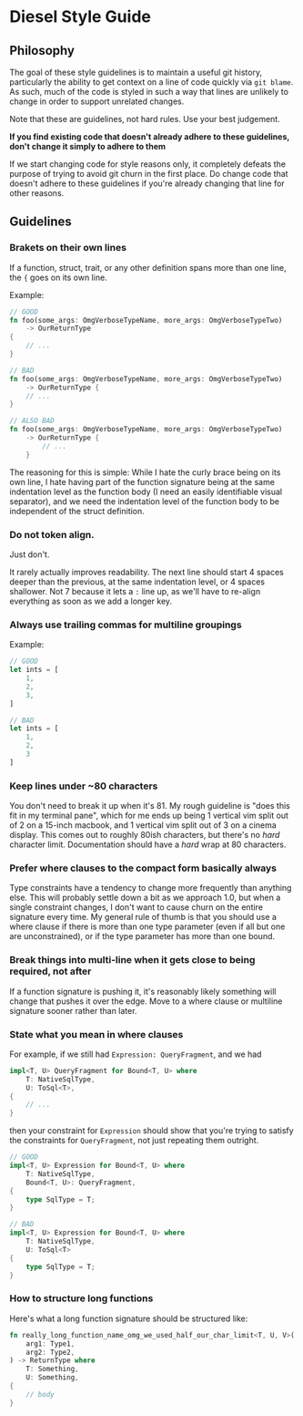 
# Diesel Style Guide

## Philosophy

The goal of these style guidelines is to maintain a useful git history,
particularly the ability to get context on a line of code quickly via `git blame`.
As such, much of the code is styled in such a way that lines are unlikely to change
in order to support unrelated changes. 

Note that these are guidelines, not hard rules. Use your best judgement.

**If you find existing code that doesn't already adhere to these guidelines, don't change it simply to adhere to them**

If we start changing code for style reasons only, it completely defeats the purpose of trying to avoid git churn in the first place. Do change code that doesn't adhere to these guidelines if you're already changing that line for other reasons.

## Guidelines

### Brakets on their own lines

If a function, struct, trait, or any other definition spans more than one line, the `{` goes on its own line.

Example:

``` rust
// GOOD
fn foo(some_args: OmgVerboseTypeName, more_args: OmgVerboseTypeTwo)
    -> OurReturnType
{
    // ...
}

// BAD
fn foo(some_args: OmgVerboseTypeName, more_args: OmgVerboseTypeTwo)
    -> OurReturnType {
    // ...
}

// ALSO BAD
fn foo(some_args: OmgVerboseTypeName, more_args: OmgVerboseTypeTwo)
    -> OurReturnType {
        // ...
    }
```

The reasoning for this is simple: While I hate the curly brace being on its own line, I hate having part of the function signature being at the same indentation level as the function body (I need an easily identifiable visual separator), and we need the indentation level of the function body to be independent of the struct definition.

### Do not token align.

Just don't.

It rarely actually improves readability. The next line should start 4 spaces deeper than the previous, at the same indentation level, or 4 spaces shallower. Not 7 because it lets a `:` line up, as we'll have to re-align everything as soon as we add a longer key.


### Always use trailing commas for multiline groupings

Example:

``` rust
// GOOD
let ints = [
    1,
    2,
    3,
]

// BAD
let ints = [
    1,
    2,
    3
]
```

### Keep lines under ~80 characters

You don't need to break it up when it's 81. My rough guideline is \"does this fit in my terminal pane\", which for me ends up being 1 vertical vim split out of 2 on a 15-inch macbook, and 1 vertical vim split out of 3 on a cinema display. This comes out to roughly 80ish characters, but there's no _hard_ character limit. Documentation should have a _hard_ wrap at 80 characters.

### Prefer where clauses to the compact form basically always

Type constraints have a tendency to change more frequently than anything else. This will probably settle down a bit as we approach 1.0, but when a single constraint changes, I don't want to cause churn on the entire signature every time. My general rule of thumb is that you should use a where clause if there is more than one type parameter (even if all but one are unconstrained), or if the type parameter has more than one bound.

### Break things into multi-line when it gets close to being required, not after

If a function signature is pushing it, it's reasonably likely something will change that pushes it over the 
edge. Move to a where clause or multiline signature sooner rather than later.

### State what you mean in where clauses

For example, if we still had `Expression: QueryFragment`, and we had

``` rust
impl<T, U> QueryFragment for Bound<T, U> where
    T: NativeSqlType,
    U: ToSql<T>,
{
    // ...
}
```

then your constraint for `Expression` should show that you're trying to satisfy the constraints for `QueryFragment`, not just repeating them outright.

``` rust
// GOOD
impl<T, U> Expression for Bound<T, U> where
    T: NativeSqlType,
    Bound<T, U>: QueryFragment,
{
    type SqlType = T;
}

// BAD
impl<T, U> Expression for Bound<T, U> where
    T: NativeSqlType,
    U: ToSql<T>
{
    type SqlType = T;
}
```

### How to structure long functions

Here's what a long function signature should be structured like:

``` rust
fn really_long_function_name_omg_we_used_half_our_char_limit<T, U, V>(
    arg1: Type1,
    arg2: Type2,
) -> ReturnType where
    T: Something,
    U: Something,
{
    // body
}
```
